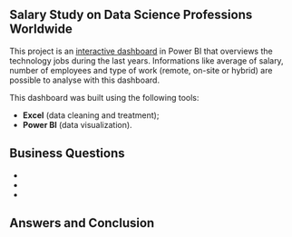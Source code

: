 ## Salary Study on Data Science Professions Worldwide
This project is an [interactive dashboard](https://app.powerbi.com/view?r=eyJrIjoiZDYwYjJhNWEtOWVmOC00MThmLTlhYmMtYzU1ZmJkODg0MzIyIiwidCI6Ijc3YjdkYTEzLTdiNTgtNGRkMi05MTI4LWEyNzhhMjc4MWRhMCJ9) in Power BI that overviews the technology jobs during the last years. Informations like average of salary, number of employees and type of work (remote, on-site or hybrid) are possible to analyse with this dashboard.

This dashboard was built using the following tools:
- **Excel** (data cleaning and treatment);
- **Power BI** (data visualization).

## Business Questions
- 
- 
- 

## Answers and Conclusion
